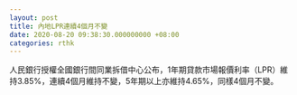 ```yaml
---
layout: post
title: 內地LPR連續4個月不變
date: 2020-08-20 09:38:30.000000000 +08:00
categories: rthk
---
```


人民銀行授權全國銀行間同業拆借中心公布，1年期貸款市場報價利率（LPR）維持3.85%，連續4個月維持不變，5年期以上亦維持4.65%，同樣4個月不變。
